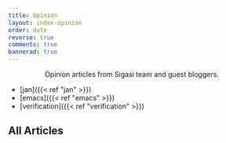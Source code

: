 ```yaml
---
title: Opinion
layout: index-opinion
order: date
reverse: true
comments: true
bannerad: true
---
```


<center>Opinion articles from Sigasi team and guest bloggers.</center>

* [jan]({{< ref "jan" >}})
* [emacs]({{< ref "emacs" >}})
* [verification]({{< ref "verification" >}})

## All Articles

